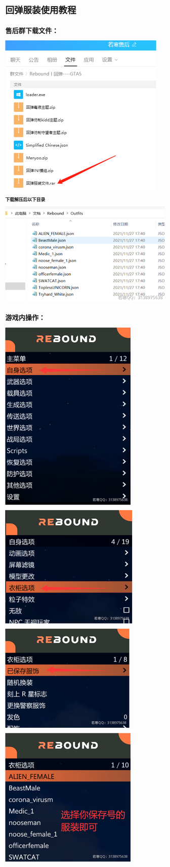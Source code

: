 # 回弹服装使用教程

## **售后群下载文件：**

![](<../../.gitbook/assets/image (25) (1) (1) (1) (1) (1) (1).png>)

**下载解压后以下目录**

![](<../../.gitbook/assets/image (14) (1) (1) (1) (1) (1) (1).png>)

## **游戏内操作：**

![](<../../.gitbook/assets/image (44) (1) (1) (1) (1) (1).png>)

![](<../../.gitbook/assets/image (38) (1) (1) (1) (1) (1) (1).png>)

![](<../../.gitbook/assets/image (41) (1) (1) (1) (1).png>)

![](<../../.gitbook/assets/image (3) (1) (1).png>)
